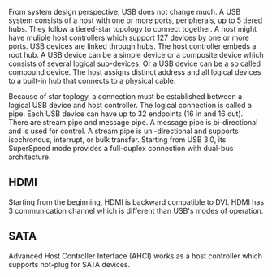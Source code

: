 
From system design perspective, USB does not change much. A USB system consists of a host with one or more ports, peripherals, up to 5 tiered hubs. They follow a tiered-star topology to connect together. A host might have muliple host controllers which support 127 devices by one or more ports. USB devices are linked through hubs. The host controller embeds a root hub. A USB device can be a simple device or a composite device which consists of several logical sub-devices. Or a USB device can be a so called compound device. The host assigns distinct address and all logical devices to a built-in hub that connects to a physical cable.

Because of star toplogy, a connection must be established between a logical USB device and host controller. The logical connection is called a pipe. Each USB device can have up to 32 endpoints (16 in and 16 out).
There are stream pipe and message pipe. A message pipe is bi-directional and is used for control. A stream pipe is uni-directional and supports isochronous, interrupt, or bulk transfer. Starting from USB 3.0, its SuperSpeed mode provides a full-duplex connection with dual-bus architecture.
## HDMI
Starting from the beginning, HDMI is backward compatible to DVI. HDMI has 3 communication channel which is different than USB's modes of operation.

## SATA
Advanced Host Controller Interface (AHCI) works as a host controller which supports hot-plug for SATA devices. 